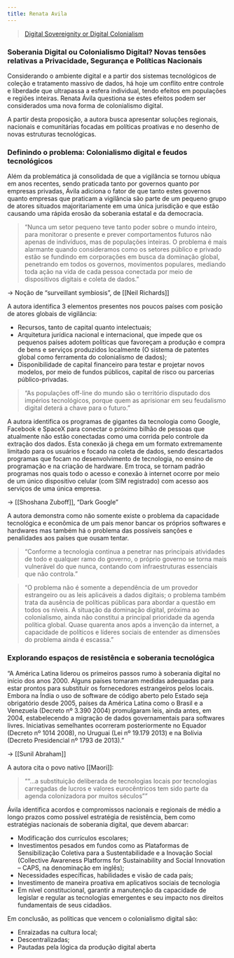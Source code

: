 ```yaml
---
title: Renata Avila
---
```


> <a href="https://sur.conectas.org/en/digital-sovereignty-or-digital-colonialism/">Digital Sovereignity or Digital Colonialism</a>


### Soberania Digital ou Colonialismo Digital? Novas tensões relativas a Privacidade, Segurança e Políticas Nacionais


Considerando o ambiente digital e a partir dos sistemas tecnológicos de coleção e tratamento massivo de dados, há hoje um conflito entre controle e liberdade que ultrapassa a esfera individual, tendo efeitos em populações e regiões inteiras. Renata Ávila questiona se estes efeitos podem ser considerados uma nova forma de colonialismo digital.

A partir desta proposição, a autora busca apresentar soluções regionais, nacionais e comunitárias focadas em políticas proativas e no desenho de novas estruturas tecnológicas. 

### Definindo o problema: Colonialismo digital e feudos tecnológicos

Além da problemática já consolidada de que a vigilância se tornou ubíqua em anos recentes, sendo praticada tanto por governos quanto por empresas privadas, Ávila adiciona o fator de que tanto estes governos quanto empresas que praticam a vigilância são parte de um pequeno grupo de atores situados majoritariamente em uma única jurisdição e que estão causando uma rápida erosão da soberania estatal e da democracia. 

> “Nunca um setor pequeno teve tanto poder sobre o mundo inteiro, para monitorar o presente e prever comportamentos futuros não apenas de indivíduos, mas de populações inteiras. O problema é mais alarmante quando consideramos como os setores público e privado estão se fundindo em corporações em busca da dominação global, penetrando em todos os governos, movimentos populares, mediando toda ação na vida de cada pessoa conectada por meio de dispositivos digitais e coleta de dados.” 

→ Noção de “surveillant symbiosis”, de [[Neil Richards]]

A autora identifica 3 elementos presentes nos poucos países com posição de atores globais de vigilância:
- Recursos, tanto de capital quanto intelectuais;
- Arquitetura jurídica nacional e internacional, que impede que os pequenos países adotem políticas que favoreçam a produção e compra de bens e serviços produzidos localmente (O sistema de patentes global como ferramenta do colonialismo de dados);
- Disponibilidade de capital financeiro para testar e projetar novos modelos, por meio de fundos públicos, capital de risco ou parcerias público-privadas. 

> “As populações off-line do mundo são o território disputado dos impérios tecnológicos, porque quem as aprisionar em seu feudalismo digital deterá a chave para o futuro.”

A autora identifica os programas de gigantes da tecnologia como Google, Facebook e SpaceX para conectar o próximo bilhão de pessoas que atualmente não estão conectadas como uma corrida pelo controle da extração dos dados. Esta conexão já chega em um formato extremamente limitado para os usuários e focado na coleta de dados, sendo descartados programas que focam no desenvolvimento de tecnologia, no ensino de programação e na criação de hardware. Em troca, se tornam padrão programas nos quais todo o acesso e conexão à internet ocorre por meio de um único dispositivo celular (com SIM registrado) com acesso aos serviços de uma única empresa. 

→ [[Shoshana Zuboff]], “Dark Google”

A autora demonstra como não somente existe o problema da capacidade tecnológica e econômica de um país menor bancar os próprios softwares e hardwares mas também há o problema das possíveis sanções e penalidades aos países que ousam tentar. 

> “Conforme a tecnologia continua a penetrar nas principais atividades de todo e qualquer ramo do governo, o próprio governo se torna mais vulnerável do que nunca, contando com infraestruturas essenciais que não controla.”

> “O problema não é somente a dependência de um provedor estrangeiro ou as leis aplicáveis ​​a dados digitais; o problema também trata da ausência de políticas públicas para abordar a questão em todos os níveis. A situação da dominação digital, próxima ao colonialismo, ainda não constitui a principal prioridade da agenda política global. Quase quarenta anos após a invenção da internet, a capacidade de políticos e líderes sociais de entender as dimensões do problema ainda é escassa.” 

### Explorando espaços de resistência e soberania tecnológica

“A América Latina liderou os primeiros passos rumo à soberania digital no início dos anos 2000. Alguns países tomaram medidas adequadas para estar prontos para substituir os fornecedores estrangeiros pelos locais. Embora na Índia o uso de software de código aberto pelo Estado seja obrigatório desde 2005, países da América Latina como o Brasil e a Venezuela (Decreto nº 3.390 2004) promulgaram leis, ainda antes, em 2004, estabelecendo a migração de dados governamentais para softwares livres. Iniciativas semelhantes ocorreram posteriormente no Equador (Decreto nº 1014 2008), no Uruguai (Lei nº 19.179 2013) e na Bolívia (Decreto Presidencial nº 1793 de 2013).” 

→ [[Sunil Abraham]]

A autora cita o povo nativo [[Maori]]: 
> ““…a substituição deliberada de tecnologias locais por tecnologias carregadas de lucros e valores eurocêntricos tem sido parte da agenda colonizadora por muitos séculos””

Ávila identifica acordos e compromissos nacionais e regionais de médio a longo prazos como possível estratégia de resistência, bem como estratégias nacionais de soberania digital, que devem abarcar:
- Modificação dos currículos escolares;
- Investimentos pesados em fundos como as Plataformas de Sensibilização Coletiva para a Sustentabilidade e a Inovação Social (Collective Awareness Platforms for Sustainability and Social Innovation – CAPS, na denominação em inglês);
- Necessidades específicas, habilidades e visão de cada país;
- Investimento de maneira proativa em aplicativos sociais de tecnologia
- Em nível constitucional, garantir a manutenção da capacidade de legislar e regular as tecnologias emergentes e seu impacto nos direitos fundamentais de seus cidadãos.

Em conclusão, as políticas que vencem o colonialismo digital são:
- Enraizadas na cultura local;
- Descentralizadas;
- Pautadas pela lógica da produção digital aberta 


